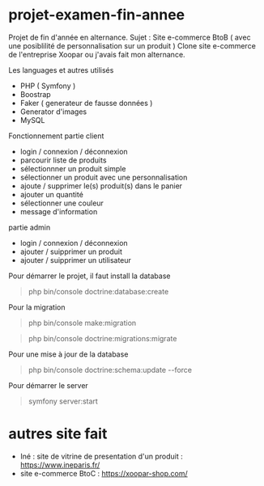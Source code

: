 # projet-examen-fin-annee

Projet de fin d'année en alternance.
Sujet : Site e-commerce BtoB ( avec une posiblilité de personnalisation sur un produit )
Clone site e-commerce de l'entreprise Xoopar ou j'avais fait mon alternance.

Les languages et autres utilisés
* PHP ( Symfony )
* Boostrap
* Faker ( generateur de fausse données )
* Generator d'images
* MySQL

Fonctionnement 
partie client
* login / connexion / déconnexion
* parcourir liste de produits
* sélectionnner un produit simple
* sélectionner un produit avec une personnalisation
* ajoute / supprimer le(s) produit(s) dans le panier
* ajouter un quantité
* sélectionner une couleur
* message d'information

partie admin
* login / connexion / déconnexion
* ajouter / suipprimer un produit
* ajouter / suipprimer un utilisateur

Pour démarrer le projet, il faut install la database

> php bin/console doctrine:database:create

Pour la migration
> php bin/console make:migration

> php bin/console doctrine:migrations:migrate

Pour une mise à jour de la database
> php bin/console doctrine:schema:update --force

Pour démarrer le server
> symfony server:start


# autres site fait

* Iné : site de vitrine de presentation d'un produit : https://www.ineparis.fr/
* site e-commerce BtoC : https://xoopar-shop.com/
